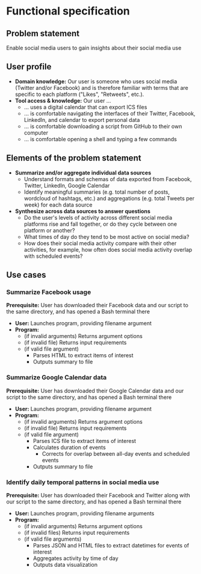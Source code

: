 # Functional specification

## Problem statement

Enable social media users to gain insights about their social media use

## User profile

- **Domain knowledge:** Our user is someone who uses social media (Twitter and/or Facebook) and is therefore familiar with terms that are specific to each platform ("Likes", "Retweets", etc.).
- **Tool access & knowledge:** Our user ...
    - ... uses a digital calendar that can export ICS files
    - ... is comfortable navigating the interfaces of their Twitter, Facebook, LinkedIn, and calendar to export personal data
    - ... is comfortable downloading a script from GitHub to their own computer
    - ... is comfortable opening a shell and typing a few commands

## Elements of the problem statement

- **Summarize and/or aggregate individual data sources**
    - Understand formats and schemas of data exported from Facebook, Twitter, LinkedIn, Google Calendar
    - Identify meaningful summaries (e.g. total number of posts, wordcloud of hashtags, etc.) and aggregations (e.g. total Tweets per week) for each data source
- **Synthesize across data sources to answer questions**
    - Do the user's levels of activity across different social media platforms rise and fall together, or do they cycle between one platform or another?
    - What times of day do they tend to be most active on social media?
    - How does their social media activity compare with their other activities, for example, how often does social media activity overlap with scheduled events?

## Use cases

### Summarize Facebook usage

**Prerequisite:** User has downloaded their Facebook data and our script to the same directory, and has opened a Bash terminal there

- **User:** Launches program, providing filename argument
- **Program:**
    - (if invalid arguments) Returns argument options
    - (if invalid file) Returns input requirements
    - (if valid file argument)
        - Parses HTML to extract items of interest
        - Outputs summary to file

### Summarize Google Calendar data

**Prerequisite:** User has downloaded their Google Calendar data and our script to the same directory, and has opened a Bash terminal there

- **User:** Launches program, providing filename argument
- **Program:**
    - (if invalid arguments) Returns argument options
    - (if invalid file) Returns input requirements
    - (if valid file argument)
        - Parses ICS file to extract items of interest
        - Calculates duration of events
            - Corrects for overlap between all-day events and scheduled events
        - Outputs summary to file

### Identify daily temporal patterns in social media use

**Prerequisite:** User has downloaded their Facebook and Twitter along with our script to the same directory, and has opened a Bash terminal there

- **User:** Launches program, providing filename arguments
- **Program:**
    - (if invalid arguments) Returns argument options
    - (if invalid files) Returns input requirements
    - (if valid file arguments)
        - Parses JSON and HTML files to extract datetimes for events of interest
        - Aggregates activity by time of day
        - Outputs data visualization
